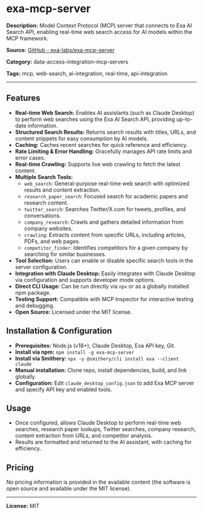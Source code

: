 # exa-mcp-server

**Description:**
Model Context Protocol (MCP) server that connects to Exa AI Search API, enabling real-time web search access for AI models within the MCP framework.

**Source:** [GitHub - exa-labs/exa-mcp-server](https://github.com/exa-labs/exa-mcp-server)

**Category:** data-access-integration-mcp-servers

**Tags:** mcp, web-search, ai-integration, real-time, api-integration

---

## Features
- **Real-time Web Search:** Enables AI assistants (such as Claude Desktop) to perform web searches using the Exa AI Search API, providing up-to-date information.
- **Structured Search Results:** Returns search results with titles, URLs, and content snippets for easy consumption by AI models.
- **Caching:** Caches recent searches for quick reference and efficiency.
- **Rate Limiting & Error Handling:** Gracefully manages API rate limits and error cases.
- **Real-time Crawling:** Supports live web crawling to fetch the latest content.
- **Multiple Search Tools:**
    - `web_search`: General-purpose real-time web search with optimized results and content extraction.
    - `research_paper_search`: Focused search for academic papers and research content.
    - `twitter_search`: Searches Twitter/X.com for tweets, profiles, and conversations.
    - `company_research`: Crawls and gathers detailed information from company websites.
    - `crawling`: Extracts content from specific URLs, including articles, PDFs, and web pages.
    - `competitor_finder`: Identifies competitors for a given company by searching for similar businesses.
- **Tool Selection:** Users can enable or disable specific search tools in the server configuration.
- **Integration with Claude Desktop:** Easily integrates with Claude Desktop via configuration and supports developer mode options.
- **Direct CLI Usage:** Can be run directly via `npx` or as a globally installed npm package.
- **Testing Support:** Compatible with MCP Inspector for interactive testing and debugging.
- **Open Source:** Licensed under the MIT license.

## Installation & Configuration
- **Prerequisites:** Node.js (v18+), Claude Desktop, Exa API key, Git.
- **Install via npm:** `npm install -g exa-mcp-server`
- **Install via Smithery:** `npx -y @smithery/cli install exa --client claude`
- **Manual installation:** Clone repo, install dependencies, build, and link globally.
- **Configuration:** Edit `claude_desktop_config.json` to add Exa MCP server and specify API key and enabled tools.

## Usage
- Once configured, allows Claude Desktop to perform real-time web searches, research paper lookups, Twitter searches, company research, content extraction from URLs, and competitor analysis.
- Results are formatted and returned to the AI assistant, with caching for efficiency.

## Pricing
No pricing information is provided in the available content (the software is open source and available under the MIT license).

---

**License:** MIT